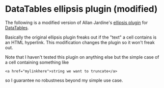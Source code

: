 # DataTables ellipsis plugin (modified)

The following is a modified version of Allan Jardine's [ellipsis
plugin](https://datatables.net/plug-ins/dataRender/ellipsis) for
[DataTables](https://www.datatables.net/).

Basically the original ellipsis plugin freaks out if the "text" a cell
contains is an HTML hyperlink. This modification changes the plugin so
it won't freak out.

Note that I haven't tested this plugin on anything else but the simple
case of a cell containing something like

```
<a href="mylinkhere">string we want to truncate</a>
```

so I guarantee no robustness beyond my simple use case.
